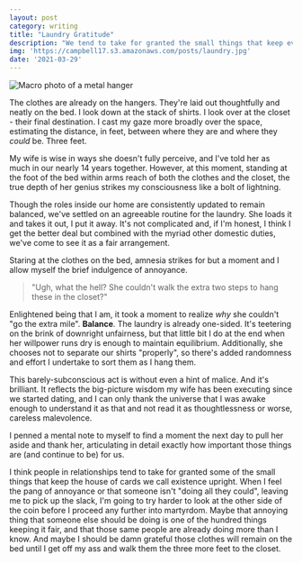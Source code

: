 ```yaml
---
layout: post
category: writing
title: "Laundry Gratitude"
description: "We tend to take for granted the small things that keep everything afloat..."
img: 'https://campbell17.s3.amazonaws.com/posts/laundry.jpg'
date: '2021-03-29'
---
```


![Macro photo of a metal hanger](https://campbell17.s3.amazonaws.com/posts/laundry.jpg)

The clothes are already on the hangers. They're laid out thoughtfully and neatly on the bed. I look down at the stack of shirts. I look over at the closet - their final destination. I cast my gaze more broadly over the space, estimating the distance, in feet, between where they are and where they _could_ be. Three feet.

<!--more-->

My wife is wise in ways she doesn't fully perceive, and I've told her as much in our nearly 14 years together. However, at this moment, standing at the foot of the bed within arms reach of both the clothes and the closet, the true depth of her genius strikes my consciousness like a bolt of lightning.

Though the roles inside our home are consistently updated to remain balanced, we've settled on an agreeable routine for the laundry. She loads it and takes it out, I put it away. It's not complicated and, if I'm honest, I think I get the better deal but combined with the myriad other domestic duties, we've come to see it as a fair arrangement.

Staring at the clothes on the bed, amnesia strikes for but a moment and I allow myself the brief indulgence of annoyance.

> "Ugh, what the hell? She couldn't walk the extra two steps to hang these in the closet?"

Enlightened being that I am, it took a moment to realize _why_ she couldn't "go the extra mile". **Balance**. The laundry is already one-sided. It's teetering on the brink of downright unfairness, but that little bit I do at the end when her willpower runs dry is enough to maintain equilibrium. Additionally, she chooses not to separate our shirts "properly", so there's added randomness and effort I undertake to sort them as I hang them.

This barely-subconscious act is without even a hint of malice. And it's brilliant. It reflects the big-picture wisdom my wife has been executing since we started dating, and I can only thank the universe that I was awake enough to understand it as that and not read it as thoughtlessness or worse, careless malevolence.

I penned a mental note to myself to find a moment the next day to pull her aside and thank her, articulating in detail exactly how important those things are (and continue to be) for us.

I think people in relationships tend to take for granted some of the small things that keep the house of cards we call existence upright. When I feel the pang of annoyance or that someone isn't "doing all they could", leaving me to pick up the slack, I'm going to try harder to look at the other side of the coin before I proceed any further into martyrdom. Maybe that annoying thing that someone else should be doing is one of the hundred things keeping it fair, and that those same people are already doing more than I know. And maybe I should be damn grateful those clothes will remain on the bed until I get off my ass and walk them the three more feet to the closet.